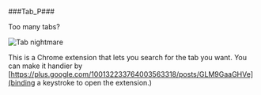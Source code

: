 ###Tab_P###

Too many tabs?

![Tab nightmare](http://cl.ly/image/0z321g3v2x07/ss.png)

This is a Chrome extension that lets you search for the tab you want. You can make it handier by [https://plus.google.com/100132233764003563318/posts/GLM9GaaGHVe](binding a keystroke to open the extension.)